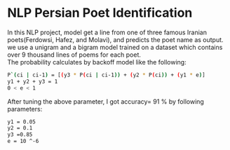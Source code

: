 # NLP Persian Poet Identification
In this NLP project, model get a line from one of three famous Iranian poets(Ferdowsi, Hafez, and Molavi), and predicts the poet name as output.<br>
we use a unigram and a bigram model trained on a dataset which contains over 9 thousand lines of poems for each poet.<br>
The probability calculates by backoff model like the following:
```bash
P`(ci | ci-1) = [(y3 * P(ci | ci-1)) + (y2 * P(ci)) + (y1 * e)] 
y1 + y2 + y3 = 1 
0 < e < 1 
```
After tuning the above parameter, I got accuracy= 91 % by following parameters: 
```bash
y1 = 0.05
y2 = 0.1
y3 =0.85
e = 10 ^-6 
```

